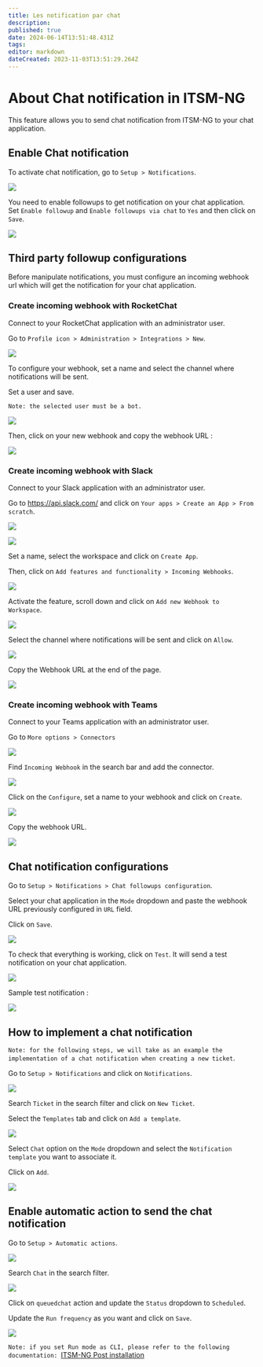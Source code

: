 ```yaml
---
title: Les notification par chat
description: 
published: true
date: 2024-06-14T13:51:48.431Z
tags: 
editor: markdown
dateCreated: 2023-11-03T13:51:29.264Z
---
```


# About Chat notification in ITSM-NG

This feature allows you to send chat notification from ITSM-NG to your chat application.

## Enable Chat notification

To activate chat notification, go to `Setup > Notifications`.

![](/files/img/chat-notification/chat-notification_goto.png)

You need to enable followups to get notification on your chat application.
Set `Enable followup` and `Enable followups via chat` to `Yes` and then click on `Save`.

![](/files/img/chat-notification/chat-notification_config_2.png)


## Third party followup configurations

Before manipulate notifications, you must configure an incoming webhook url which will get the notification for your chat application.

### Create incoming webhook with RocketChat

Connect to your RocketChat application with an administrator user.

Go to `Profile icon > Administration > Integrations > New`.

![](/files/img/chat-notification/chat-notification_rocket_chat_webhook.png)

To configure your webhook, set a name and select the channel where notifications will be sent.

Set a user and save.

`Note: the selected user must be a bot.`

![](/files/img/chat-notification/chat-notification_rocket_chat_webhook_2.png)

Then, click on your new webhook and copy the webhook URL : 

![](/files/img/chat-notification/chat-notification_rocket_chat_webhook_3.png)


### Create incoming webhook with Slack

Connect to your Slack application with an administrator user.

Go to https://api.slack.com/ and click on `Your apps > Create an App > From scratch`.

![](/files/img/chat-notification/chat-notification_slack_webhook.png)

![](/files/img/chat-notification/chat-notification_slack_webhook_2.png)

Set a name, select the workspace and click on `Create App`.

Then, click on `Add features and functionality > Incoming Webhooks`.

![](/files/img/chat-notification/chat-notification_slack_webhook_3.png)

Activate the feature, scroll down and click on `Add new Webhook to Workspace`.

![](/files/img/chat-notification/chat-notification_slack_webhook_4.png)

Select the channel where notifications will be sent and click on `Allow`.

![](/files/img/chat-notification/chat-notification_slack_webhook_5.png)

Copy the Webhook URL at the end of the page.

![](/files/img/chat-notification/chat-notification_slack_webhook_6.png)


### Create incoming webhook with Teams

Connect to your Teams application with an administrator user.

Go to `More options > Connectors`

![](/files/img/chat-notification/chat-notification_teams_webhook.png)

Find `Incoming Webhook` in the search bar and add the connector.

![](/files/img/chat-notification/chat-notification_teams_webhook_2.png)

Click on the `Configure`, set a name to your webhook and click on `Create`.

![](/files/img/chat-notification/chat-notification_teams_webhook_3.png)

Copy the webhook URL.

![](/files/img/chat-notification/chat-notification_teams_webhook_4.png)


## Chat notification configurations

Go to `Setup > Notifications > Chat followups configuration`.

Select your chat application in the `Mode` dropdown and paste the webhook URL previously configured in `URL` field.

Click on `Save`.

![](/files/img/chat-notification/chat-notification_rocket_chat_add_webhook.png)

To check that everything is working, click on `Test`. It will send a test notification on your chat application.

![](/files/img/chat-notification/chat-notification_rocket_chat_add_webhook_2.png)

Sample test notification :

![](/files/img/chat-notification/chat-notification_rocket_chat_add_webhook_3.png)

## How to implement a chat notification

`Note: for the following steps, we will take as an example the implementation of a chat notification when creating a new ticket`.

Go to `Setup > Notifications` and click on `Notifications`.

![](/files/img/chat-notification/chat-notification_add_notification.png)

Search `Ticket` in the search filter and click on `New Ticket`.

Select the `Templates` tab and click on `Add a template`.

![](/files/imgchat-notification/chat-notification_add_notification_4.png)

Select `Chat` option on the `Mode` dropdown and select the `Notification template` you want to associate it.

Click on `Add`.

![](/files/img/chat-notification/chat-notification_add_notification_5.png)

## Enable automatic action to send the chat notification

Go to `Setup > Automatic actions`.

![](/files/img/chat-notification/chat-notification_enable_automatic_action.png)

Search `Chat` in the search filter.

![](/files/img/chat-notification/chat-notification_enable_automatic_action_2.png)

Click on `queuedchat` action and update the `Status` dropdown to `Scheduled`.

Update the `Run frequency` as you want and click on `Save`.

![](/files/img/chat-notification/chat-notification_enable_automatic_action_3.png)

`Note: if you set Run mode as CLI, please refer to the following documentation: `[ITSM-NG Post installation](../post-install.md)
